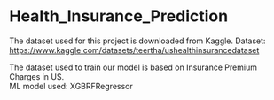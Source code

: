 # Health_Insurance_Prediction
The dataset used for this project is downloaded from Kaggle.
Dataset: <a href ="https://www.kaggle.com/datasets/teertha/ushealthinsurancedataset">https://www.kaggle.com/datasets/teertha/ushealthinsurancedataset</a>

The dataset used to train our model is based on Insurance Premium Charges in US.      
ML model used: XGBRFRegressor
